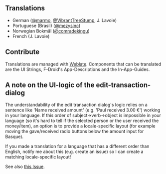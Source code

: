 Translations
------------

  * German ([@marmo](https://github.com/marmo), [@VibrantTreeStump](https://github.com/VibrantTreeStump), J. Lavoie)
  * Portuguese (Brasil) ([@mezysinc](https://github.com/mezysinc))
  * Norwegian Bokmål ([@comradekingu](https://github.com/comradekingu))
  * French (J. Lavoie)

Contribute
----------

Translations are managed with [Weblate](https://hosted.weblate.org/engage/debitum/). Components that can be translated are the UI Strings, F-Droid's App-Descriptions and the In-App-Guides.

## A note on the UI-logic of the edit-transaction-dialog

The understandability of the edit transaction dialog's logic relies on a sentence like 'Name received amount' (e.g. 'Paul received 3.00 €') working in your 
language. If this order of subject->verb->object is impossible in your language (so it's hard to tell if the selected person or the user received the money/item),
an option is to provide a locale-specific layout (for example moving the gave/received radio buttons below the amount input for Basque). 

If you made a translation for a language that has a different order than English, notify me about this (e.g. create an issue) so I can create a matching locale-specific layout!

See also [this Issue](https://github.com/Marmo/debitum/issues/5).
